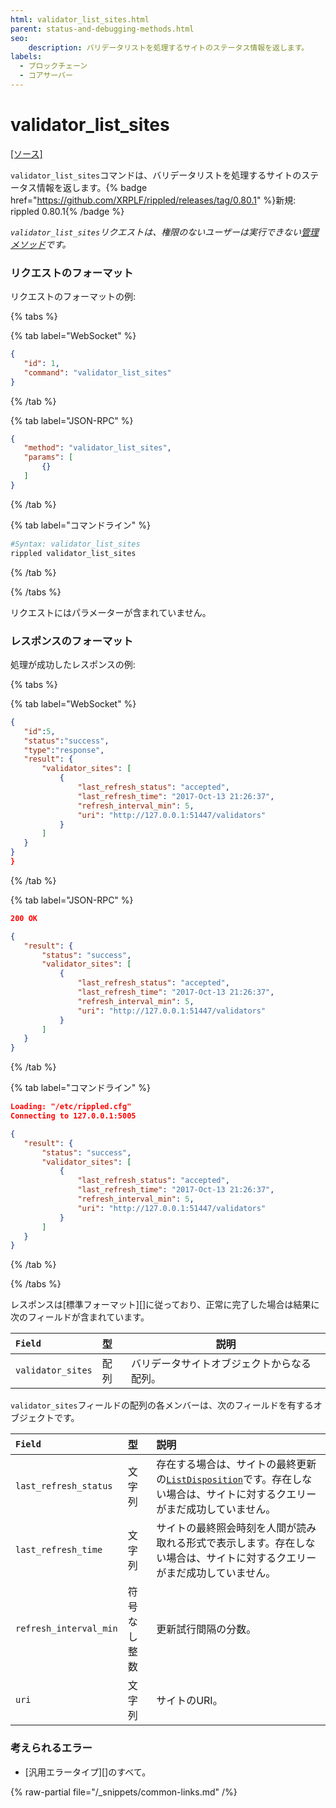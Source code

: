 ```yaml
---
html: validator_list_sites.html
parent: status-and-debugging-methods.html
seo:
    description: バリデータリストを処理するサイトのステータス情報を返します。
labels:
  - ブロックチェーン
  - コアサーバー
---
```

# validator_list_sites
[[ソース]](https://github.com/XRPLF/rippled/blob/master/src/ripple/rpc/handlers/ValidatorListSites.cpp "Source")

`validator_list_sites`コマンドは、バリデータリストを処理するサイトのステータス情報を返します。{% badge href="https://github.com/XRPLF/rippled/releases/tag/0.80.1" %}新規: rippled 0.80.1{% /badge %}

*`validator_list_sites`リクエストは、権限のないユーザーは実行できない[管理メソッド](../index.md)です。*

### リクエストのフォーマット
リクエストのフォーマットの例:

{% tabs %}

{% tab label="WebSocket" %}
```json
{
   "id": 1,
   "command": "validator_list_sites"
}
```
{% /tab %}

{% tab label="JSON-RPC" %}
```json
{
   "method": "validator_list_sites",
   "params": [
       {}
   ]
}
```
{% /tab %}

{% tab label="コマンドライン" %}
```sh
#Syntax: validator_list_sites
rippled validator_list_sites
```
{% /tab %}

{% /tabs %}

リクエストにはパラメーターが含まれていません。

### レスポンスのフォーマット

処理が成功したレスポンスの例:

{% tabs %}

{% tab label="WebSocket" %}
```json
{
   "id":5,
   "status":"success",
   "type":"response",
   "result": {
       "validator_sites": [
           {
               "last_refresh_status": "accepted",
               "last_refresh_time": "2017-Oct-13 21:26:37",
               "refresh_interval_min": 5,
               "uri": "http://127.0.0.1:51447/validators"
           }
       ]
   }
}
}
```
{% /tab %}

{% tab label="JSON-RPC" %}
```json
200 OK

{
   "result": {
       "status": "success",
       "validator_sites": [
           {
               "last_refresh_status": "accepted",
               "last_refresh_time": "2017-Oct-13 21:26:37",
               "refresh_interval_min": 5,
               "uri": "http://127.0.0.1:51447/validators"
           }
       ]
   }
}
```
{% /tab %}

{% tab label="コマンドライン" %}
```json
Loading: "/etc/rippled.cfg"
Connecting to 127.0.0.1:5005

{
   "result": {
       "status": "success",
       "validator_sites": [
           {
               "last_refresh_status": "accepted",
               "last_refresh_time": "2017-Oct-13 21:26:37",
               "refresh_interval_min": 5,
               "uri": "http://127.0.0.1:51447/validators"
           }
       ]
   }
}
```
{% /tab %}

{% /tabs %}

レスポンスは[標準フォーマット][]に従っており、正常に完了した場合は結果に次のフィールドが含まれています。

| `Field`           | 型  | 説明                      |
|:------------------|:------|----------------------------------|
| `validator_sites` | 配列 | バリデータサイトオブジェクトからなる配列。 |

`validator_sites`フィールドの配列の各メンバーは、次のフィールドを有するオブジェクトです。

| `Field`                | 型             | 説明                     |
|:-----------------------|:-----------------|:--------------------------------|
| `last_refresh_status`  | 文字列           | 存在する場合は、サイトの最終更新の[`ListDisposition`](https://github.com/XRPLF/rippled/blob/master/src/ripple/app/misc/ValidatorList.h)です。存在しない場合は、サイトに対するクエリーがまだ成功していません。 |
| `last_refresh_time`    | 文字列           | サイトの最終照会時刻を人間が読み取れる形式で表示します。存在しない場合は、サイトに対するクエリーがまだ成功していません。 |
| `refresh_interval_min` | 符号なし整数 | 更新試行間隔の分数。 |
| `uri`                  | 文字列           | サイトのURI。 |

### 考えられるエラー

* [汎用エラータイプ][]のすべて。

{% raw-partial file="/_snippets/common-links.md" /%}
